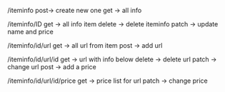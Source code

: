 /iteminfo
post-> create new one
get -> all info

/iteminfo/ID
get -> all info item
delete -> delete iteminfo
patch -> update name and price

/iteminfo/id/url
get -> all url from item
post -> add url


/iteminfo/id/url/id
get -> url with info below
delete -> delete url
patch -> change url
post -> add a price


/iteminfo/id/url/id/price
get -> price list for url
patch -> change price